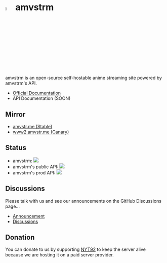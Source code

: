 # <img src="https://github.com/amvstrm/.github/assets/53612429/058bc858-884f-42cc-b078-0cccaf4245b0" width="5%" /> amvstrm

amvstrm is an open-source self-hostable anime streaming site powered by amvstrm's API.

- [Official Documentation](https://docs.amvstr.me)
- API Documentation (SOON)

## Mirror

- [amvstr.me (Stable)](https://amvstr.me)
- [www2.amvstr.me (Canary)](https://www2.amvstr.me)

## Status

- amvstrm: ![](https://api.checklyhq.com/v1/badges/checks/41569fa5-c1bd-4bee-a1c1-1ac2650f8272?style=flat&theme=default&responseTime=true) 
- amvstrm's public API: ![](https://api.checklyhq.com/v1/badges/checks/9a65f629-8429-40c2-ba04-a0f899881417?style=flat&theme=default&responseTime=true) 
- amvstrm's prod API: ![](https://api.checklyhq.com/v1/badges/checks/21ab09a1-f124-43fe-9578-eb551dd90b2e?style=flat&theme=default&responseTime=true) 

## Discussions

Please talk with us and see our announcements on the GitHub Discussions page...

- [Announcement](https://github.com/orgs/amvstrm/discussions/categories/announcements)
- [Discussions](https://github.com/orgs/amvstrm/discussions)

## Donation

You can donate to us by supporting [NYT92](https://github.com/sponsors/nyt92) to keep the server alive because we are hosting it on a paid server provider.
